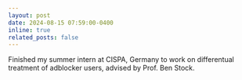 ```yaml
---
layout: post
date: 2024-08-15 07:59:00-0400
inline: true
related_posts: false
---
```


Finished my summer intern at CISPA, Germany to work on differentual treatment of adblocker users, advised by Prof. Ben Stock.
